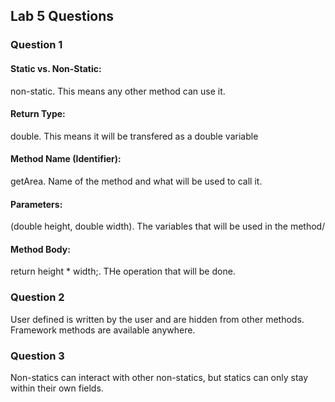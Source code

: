 ## Lab 5 Questions
### Question 1
#### Static vs. Non-Static:
non-static. This means any other method can use it.
#### Return Type:
double. This means it will be transfered as a double variable 
#### Method Name (Identifier):
getArea. Name of the method and what will be used to call it.
#### Parameters:
(double height, double width). The variables that will be used in the method/
#### Method Body:
return height * width;. THe operation that will be done. 
### Question 2
 User defined is written by the user and are hidden from other methods. Framework methods are available anywhere.
### Question 3
  Non-statics can interact with other non-statics, but statics can only stay within their own fields.
  
